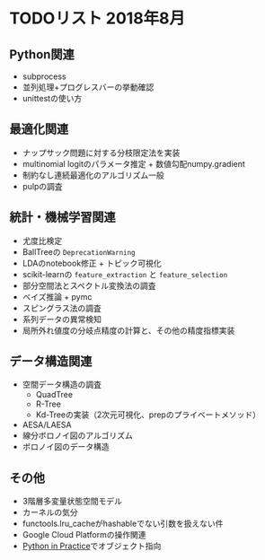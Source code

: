 # TODOリスト 2018年8月

## Python関連
- subprocess
- 並列処理+プログレスバーの挙動確認
- unittestの使い方

## 最適化関連
- ナップサック問題に対する分枝限定法を実装
- multinomial logitのパラメータ推定 + 数値勾配numpy.gradient
- 制約なし連続最適化のアルゴリズム一般
- pulpの調査

## 統計・機械学習関連
- 尤度比検定
- BallTreeの `DeprecationWarning`
- LDAのnotebook修正 + トピック可視化
- scikit-learnの `feature_extraction` と `feature_selection`
- 部分空間法とスペクトル変換法の調査
- ベイズ推論 + pymc
- スピングラス法の調査
- 系列データの異常検知
- 局所外れ値度の分岐点精度の計算と、その他の精度指標実装

## データ構造関連
- 空間データ構造の調査
	- QuadTree
	- R-Tree
	- Kd-Treeの実装（2次元可視化、prepのプライベートメソッド）
- AESA/LAESA
- 線分ボロノイ図のアルゴリズム
- ボロノイ図のデータ構造

## その他
- 3階層多変量状態空間モデル
- カーネルの気分
- functools.lru_cacheがhashableでない引数を扱えない件
- Google Cloud Platformの操作関連
- [Python in Practice](https://doc.lagout.org/programmation/python/Python%20in%20Practice_%20Create%20Better%20Programs%20using%20Concurrency%2C%20Libraries%2C%20and%20Patterns%20%5BSummerfield%202013-08-29%5D.pdf)でオブジェクト指向

